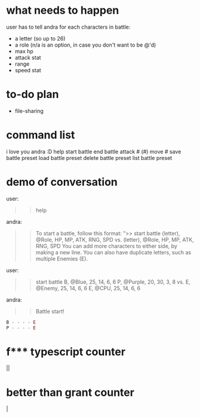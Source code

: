 # what needs to happen

user has to tell andra for each characters in battle:
- a letter (so up to 26)
- a role (n/a is an option, in case you don't want to be @'d)
- max hp
- attack stat
- range
- speed stat

# to-do plan

- file-sharing

# command list

i love you andra :D
help
start battle
end battle
attack # (#)
move #
save battle preset
load battle preset
delete battle preset
list battle preset

# demo of conversation

user:
>> help

andra:
>> To start a battle, follow this format:
">> start battle
(letter), @Role, HP, MP, ATK, RNG, SPD
vs.
(letter), @Role, HP, MP, ATK, RNG, SPD
>> You can add more characters to either side, by making a new line.
>> You can also have duplicate letters, such as multiple Enemies (E).

user:
>> start battle
B, @Blue, 25, 14, 6, 6
P, @Purple, 20, 30, 3, 8
vs.
E, @Enemy, 25, 14, 6, 6
E, @CPU, 25, 14, 6, 6

andra:
>> Battle start!
```js
B - - - - E
P - - - - E
```

# f*** typescript counter

||

# better than grant counter

|
